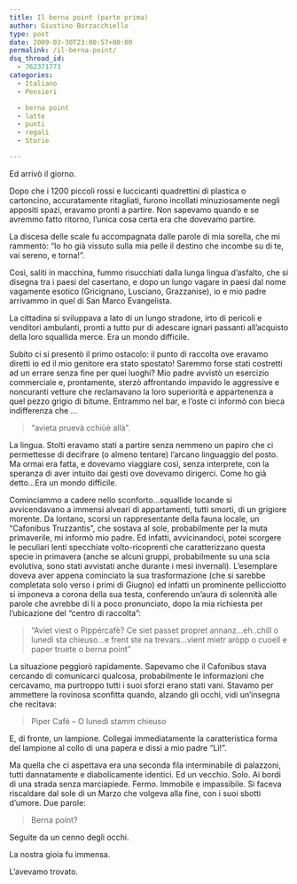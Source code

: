 ```yaml
---
title: Il berna point (parte prima)
author: Giustino Borzacchiello
type: post
date: 2009-03-30T23:00:57+00:00
permalink: /il-berna-point/
dsq_thread_id:
  - 762371773
categories:
  - Italiano
  - Pensieri

  - berna point
  - latte
  - punti
  - regali
  - Storie

---
```

<p class="lead">
  Ed arrivò il giorno.
</p>

Dopo che i 1200 piccoli rossi e luccicanti quadrettini di plastica o cartoncino, accuratamente ritagliati, furono incollati minuziosamente negli appositi spazi, eravamo pronti a partire. Non sapevamo quando e se avremmo fatto ritorno, l&#8217;unica cosa certa era che dovevamo partire.

La discesa delle scale fu accompagnata dalle parole di mia sorella, che mi rammentò: &#8220;Io ho già vissuto sulla mia pelle il destino che incombe su di te, vai sereno, e torna!&#8221;.

<!--more-->

Così, saliti in macchina, fummo risucchiati dalla lunga lingua d&#8217;asfalto, che si disegna tra i paesi del casertano, e dopo un lungo vagare in paesi dal nome vagamente esotico (Gricignano, Lusciano, Grazzanise), io e mio padre arrivammo in quel di San Marco Evangelista.

La cittadina si sviluppava a lato di un lungo stradone, irto di pericoli e venditori ambulanti, pronti a tutto pur di adescare ignari passanti all&#8217;acquisto della loro squallida merce. Era un mondo difficile.

Subito ci si presentò il primo ostacolo: il punto di raccolta ove eravamo diretti io ed il mio genitore era stato spostato! Saremmo forse stati costretti ad un errare senza fine per quei luoghi? Mio padre avvistò un esercizio commerciale e, prontamente, sterzò affrontando impavido le aggressive e noncuranti vetture che reclamavano la loro superiorità e appartenenza a quel pezzo grigio di bitume. Entrammo nel bar, e l&#8217;oste ci informò con bieca indifferenza che &#8230;

> &#8220;avieta pruevà cchiùè allà&#8221;.

La lingua. Stolti eravamo stati a partire senza nemmeno un papiro che ci permettesse di decifrare (o almeno tentare) l&#8217;arcano linguaggio del posto. Ma ormai era fatta, e dovevamo viaggiare così, senza interprete, con la speranza di aver intuito dai gesti ove dovevamo dirigerci. Come ho già detto&#8230;Era un mondo difficile.

Cominciammo a cadere nello sconforto&#8230;squallide locande si avvicendavano a immensi alveari di appartamenti, tutti smorti, di un grigiore morente. Da lontano, scorsi un rappresentante della fauna locale, un &#8220;Cafonibus Truzzantis&#8221;, che sostava al sole, probabilmente per la muta primaverile, mi informò mio padre. Ed infatti, avvicinandoci, potei scorgere le peculiari lenti specchiate volto-ricoprenti che caratterizzano questa specie in primavera (anche se alcuni gruppi, probabilmente su una scia evolutiva, sono stati avvistati anche durante i mesi invernali). L&#8217;esemplare doveva aver appena cominciato la sua trasformazione (che si sarebbe completata solo verso i primi di Giugno) ed infatti un prominente pellicciotto si imponeva a corona della sua testa, conferendo un&#8217;aura di solennità alle parole che avrebbe di li a poco pronunciato, dopo la mia richiesta per l&#8217;ubicazione del &#8220;centro di raccolta&#8221;:

> &#8220;Aviet viest o Pippércafè? Ce siet passet propret annanz&#8230;eh..chill o lunedì sta chieuso&#8230;e frent ste na trevars&#8230;vient mietr aròpp o cuoell e paper truete o berna point&#8221;

La situazione peggiorò rapidamente. Sapevamo che il Cafonibus stava cercando di comunicarci qualcosa, probabilmente le informazioni che cercavamo, ma purtroppo tutti i suoi sforzi erano stati vani. Stavamo per ammettere la rovinosa sconfitta quando, alzando gli occhi, vidi un&#8217;insegna che recitava:

> Piper Cafè &#8211; O lunedì stamm chieuso

E, di fronte, un lampione. Collegai immediatamente la caratteristica forma del lampione al collo di una papera e dissi a mio padre &#8220;Lì!&#8221;.

Ma quella che ci aspettava era una seconda fila interminabile di palazzoni, tutti dannatamente e diabolicamente identici. Ed un vecchio. Solo. Ai bordi di una strada senza marciapiede. Fermo. Immobile e impassibile. Si faceva riscaldare dal sole di un Marzo che volgeva alla fine, con i suoi sbotti d&#8217;umore. Due parole:

> Berna point?

Seguite da un cenno degli occhi.

La nostra gioia fu immensa.

L&#8217;avevamo trovato.